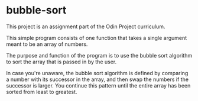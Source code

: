 # bubble-sort

This project is an assignment part of the Odin Project curriculum.

This simple program consists of one function that takes a single argument meant to be an array of numbers.

The purpose and function of the program is to use the bubble sort algorithm to sort the array that is passed in by the user.

In case you're unaware, the bubble sort algorithm is defined by comparing a number with its successor in the array, and then swap the numbers if the successor is larger. You continue this pattern until the entire array has been sorted from least to greatest.